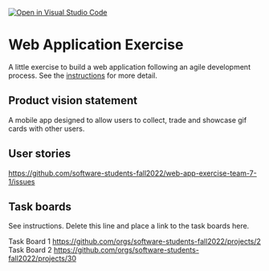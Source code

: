 [![Open in Visual Studio Code](https://classroom.github.com/assets/open-in-vscode-c66648af7eb3fe8bc4f294546bfd86ef473780cde1dea487d3c4ff354943c9ae.svg)](https://classroom.github.com/online_ide?assignment_repo_id=8874500&assignment_repo_type=AssignmentRepo)
# Web Application Exercise

A little exercise to build a web application following an agile development process. See the [instructions](instructions.md) for more detail.

## Product vision statement

A mobile app designed to allow users to collect, trade and showcase gif cards with other users.

## User stories

https://github.com/software-students-fall2022/web-app-exercise-team-7-1/issues

## Task boards

See instructions. Delete this line and place a link to the task boards here.

Task Board 1
https://github.com/orgs/software-students-fall2022/projects/2
Task Board 2
https://github.com/orgs/software-students-fall2022/projects/30
